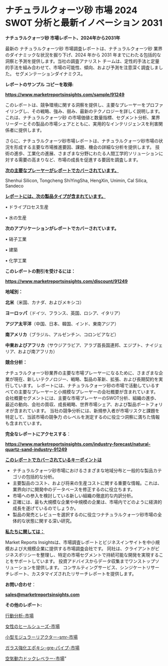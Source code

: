 # ナチュラルクォーツ砂 市場 2024 SWOT 分析と最新イノベーション 2031

<strong>ナチュラルクォーツ砂 市場レポート、2024年から2031年</strong>

最新の ナチュラルクォーツ砂 市場調査レポートは、ナチュラルクォーツ砂 業界のダイナミックな状況を掘り下げ、2024 年から 2031 年までにわたる包括的な洞察と予測を提供します。当社の調査アナリスト チームは、定性的手法と定量的手法を組み合わせて、市場の可能性、傾向、および予測を注意深く調査しました。 セグメンテーションダイナミクス。



<strong>レポートのサンプル コピーを取得:</strong> <a href=https://www.marketreportsinsights.com/sample/91249>

<strong><u>https://www.marketreportsinsights.com/sample/91249</u></strong></a>

このレポートは、競争環境に関する洞察を提供し、主要なプレーヤーをプロファイリングし、その戦略、強み、弱み、最新のテクノロジーを詳しく説明します。 これは、ナチュラルクォーツ砂 の市場価値と数量指標、セグメント分析、業界リーダーとその製品の市場シェアとともに、実用的なインテリジェンスを利害関係者に提供します。

さらに、ナチュラルクォーツ砂市場レポートは、ナチュラルクォーツ砂市場の状況を形成する主要な市場推進要因、課題、機会の詳細な分析を提供します。 技術の進歩、工業化の進展、さまざまな分野にわたる人間工学的ソリューションに対する需要の高まりなど、市場の成長を促進する要因を調査します。



<strong><u>次の主要なプレーヤーがレポートでカバーされています。</u></strong>

Shenhui Silicon, Tongcheng ShiYingSha, HengXin, Unimin, Cal Silica, Sandeco



<strong><u><b>レポートには、次の製品タイプが含まれています。</b></u></strong>

• ドライプロセス生産

• 水の生産



<strong><b>次のアプリケーションがレポートでカバーされています。</b></strong>

• 硝子工業

• 建築

• 化学工業



<strong><b>このレポートの割引を受けるには：</b></strong><a href=https://www.marketreportsinsights.com/discount/91249>

<strong><u>https://www.marketreportsinsights.com/discount/91249</u></strong></a>



<strong>地域別：</strong>



<strong>北米</strong>（米国、カナダ、およびメキシコ）



<strong>ヨーロッパ</strong>（ドイツ、フランス、英国、ロシア、イタリア）



<strong>アジア太平洋</strong>（中国、日本、韓国、インド、東南アジア）



<strong>南アメリカ</strong>（ブラジル、アルゼンチン、コロンビアなど）



<strong>中東およびアフリカ</strong>（サウジアラビア、アラブ首長国連邦、エジプト、ナイジェリア、および南アフリカ）



<strong>競合分析：</strong>

ナチュラルクォーツ砂業界の主要な市場プレーヤーになるために、さまざまな企業が現在、新しいテクノロジー、戦略、製品の革新、拡張、および長期契約を実行しています。 レポートには、ナチュラルクォーツ砂の市場で活動しているすべての主要なプレーヤーと小規模なプレーヤーの会社概要が含まれています。 会社概要セグメントには、主要な市場プレーヤーのSWOT分析、組織の進歩、最近の動向、会社の買収、成長戦略、世界市場シェア、および製品ポートフォリオが含まれています。 当社の競争分析には、新規参入者が市場リスクと課題を特定して、当該市場の競争力 のレベルを測定するのに役立つ洞察に満ちた情報も含まれています。



<strong>完全なレポートにアクセスする</strong>：

<a href=https://www.marketreportsinsights.com/industry-forecast/natural-quartz-sand-industry-91249>

<strong><u>https://www.marketreportsinsights.com/industry-forecast/natural-quartz-sand-industry-91249</u></strong></a>



<strong><u><b>このレポートでカバーされているキーポイントは</b></u></strong>
<ul>
  <li>ナチュラルクォーツ砂市場におけるさまざまな地域分布と一般的な製品カテゴリの包括的な分析。</li>
  <li>主要製品のコスト、および将来の生産コストに関する重要な情報。これは、業界向けに開発中のデータベースを修正するのに役立ちます。</li>
  <li>市場への参入を検討している新しい組織の徹底的な内訳分析。</li>
  <li>正確には、最も大規模な企業や中規模の企業は、市場内でどのように経済的成長を遂げているのでしょうか。</li>
  <li>製品の発売とレビューを選択するのに役立つナチュラルクォーツ砂市場の全体的な状態に関する深い研究。</li>
</ul>


<strong><u><b>私たちに関しては：</b></u></strong>

Market Reports Insightsは、市場調査レポートとビジネスインサイトを中小規模および大規模企業に提供する市場調査会社です。 同社は、クライアントがビジネスポリシーを整理し、特定の市場セグメントで持続可能な開発を実現することをサポートしています。 投資アドバイスからデータ収集までワンストップソリューションを提供します。 コンサルティングサービス、シンジケートリサーチレポート、カスタマイズされたリサーチレポートを提供します。



<strong><b>お問い合わせ</b></strong>：

<a href=mailto:sales@marketreportsinsights.com>

<strong><u>sales@marketreportsinsights.com</u></strong></a>



<strong>その他のレポート:</strong>

<a href=https://www.linkedin.com/pulse/行動分析-市場-2023-収益と成長ドライバー-2030-trend-tracking-toolbox-24-analysis-1s5of/>行動分析-市場</a>

<a href=https://www.linkedin.com/pulse/女性のヒールシューズ-市場-2023-収益と成長ドライバー-2030-efhif/>女性のヒールシューズ-市場</a>

<a href=https://www.linkedin.com/pulse/小型モジュラーリアクター-smr-市場-2030-年までの需要に焦点を当てた-voxtf/>小型モジュラーリアクター-smr-市場</a>

<a href=https://www.linkedin.com/pulse/ガラス強化エポキシ-gre-パイプ-市場-2023-年のダイナミクスとビジネストレンド-lsyvf/>ガラス強化エポキシ-gre-パイプ-市場</a>

<a href=https://www.linkedin.com/pulse/空気動力ドックレベラー-市場-2023-最新の-cagr-および成長分析-pylcf/>空気動力ドックレベラー-市場</a>"
